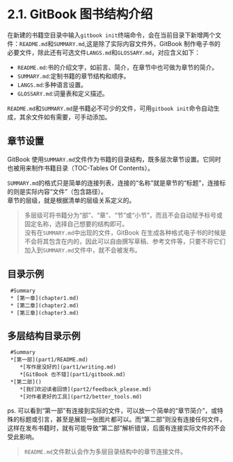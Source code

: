 # **2.1. GitBook 图书结构介绍**

在新建的书籍空目录中输入`gitbook init`终端命令，会在当前目录下新增两个文件：`README.md`和`SUMMARY.md`,这是除了实际内容文件外，GitBook 制作电子书的必要文件，除此还有可选文件`LANGS.md`和`GLOSSARY.md`，对应含义如下：
* `README.md`:书的介绍文字，如前言、简介，在章节中也可做为章节的简介。
* `SUMMARY.md`:定制书籍的章节结构和顺序。
* `LANGS.md`:多种语言设置。
* `GLOSSARY.md`:词量表和定义描述。  

`README.md`和`SUMMARY.md`是书籍必不可少的文件，可用`gitbook init`命令自动生成，其余文件如有需要，可手动添加。  
## **章节设置**
GitBook 使用`SUMMARY.md`文件作为书籍的目录结构，既多层次章节设置。它同时也被用来制作书籍目录（TOC-Tables Of Contents）。  

`SUMMARY.md`的格式只是简单的连接列表，连接的“名称”就是章节的“标题”，连接标的则是实际内容“文件”（包含路径）。  
章节的层级，就是根据清单的层级关系定义的。  
> 多层级可将书籍分为“部”、“章”、“节”或“小节”，而且不会自动赋予标号或固定名称，选择自己想要的结构即可。  
没有在`SUMMARY.md`中出现的文件，GitBook 在生成各种格式电子书的时候是不会将其包含在内的，因此可以自由撰写草稿、参考文件等，只要不将它们加入到`SUMMARY.md`文件中，就不会被发布。  

## **目录示例**
     #Summary
     * [第一章](chapter1.md)
     * [第二章](chapter2.md)
     * [第三章](chapter3.md)

## **多层结构目录示例**
     #Summary
     *[第一部](part1/README.md)
        *[写作是没好的](part1/writing.md)
        *[GitBook 也不错](part1/gitbook.md)
     *[第二部]()
        *[我们欢迎读者回馈](part2/feedback_please.md)
        *[对作者更好的工具](part2/better_tools.md)
ps. 可以看到“第一部”有连接到实际的文件，可以放一个简单的“章节简介”，或特殊的标题或引言，甚至是展现一张图片都可以。而“第二部”则没有连接任何文件，这样在发布书籍时，就有可能导致“第二部”解析错误，后面有连接实际文件的不会受此影响。  
> `README.md`文件默认会作为多层目录结构中的章节连接文件。